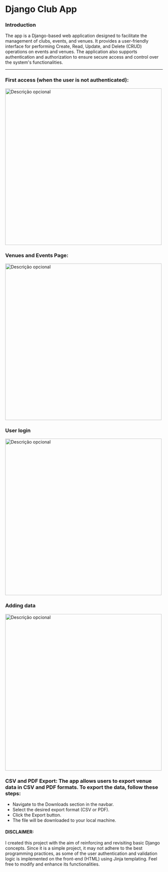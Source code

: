 # Django Club App

### Introduction

The app is a Django-based web application designed to facilitate the management of clubs, events, and venues. It provides a user-friendly interface for performing Create, Read, Update, and Delete (CRUD) operations on events and venues. The application also supports authentication and authorization to ensure secure access and control over the system's functionalities.

<hr/>

### First access (when the user is not authenticated):
<img src="previews/preview1.gif" alt="Descrição opcional" width="500px" />

### Venues and Events Page:
<img src="previews/preview2.gif" alt="Descrição opcional" width="500px" />

### User login
<img src="previews/preview3.gif" alt="Descrição opcional" width="500px" />

### Adding data
<img src="previews/preview4.gif" alt="Descrição opcional" width="500px" />

### CSV and PDF Export: The app allows users to export venue data in CSV and PDF formats. To export the data, follow these steps:

* Navigate to the Downloads section in the navbar.
* Select the desired export format (CSV or PDF).
* Click the Export button.
* The file will be downloaded to your local machine.

#### DISCLAIMER:

I created this project with the aim of reinforcing and revisiting basic Django concepts. Since it is a simple project, it may not adhere to the best programming practices, as some of the user authentication and validation logic is implemented on the front-end (HTML) using Jinja templating. Feel free to modify and enhance its functionalities.


